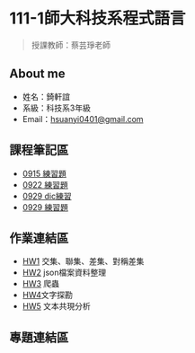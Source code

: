 # 111-1師大科技系程式語言
>授課教師：蔡芸琤老師

## About me
- 姓名：錡軒誼
- 系級：科技系3年級
- Email：hsuanyi0401@gmail.com

## 課程筆記區

- [0915 練習題](https://github.com/chihsuanyi/Python/blob/main/0915%E7%B7%B4%E7%BF%92.ipynb)
- [0922 練習題](https://github.com/chihsuanyi/Python/blob/main/0922練習.ipynb)
- [0929 dic練習](https://github.com/chihsuanyi/Python/blob/main/0929%20dictionary.ipynb)
- [0929 練習題](https://github.com/chihsuanyi/Python/blob/main/0929%20%E7%B7%B4%E7%BF%92.ipynb)
## 作業連結區
- [HW1](https://github.com/chihsuanyi/Python/tree/main/HW1) 交集、聯集、差集、對稱差集
- [HW2](https://github.com/chihsuanyi/Python/tree/main/HW2) json檔案資料整理
- [HW3](https://github.com/chihsuanyi/Python/blob/main/HW3.ipynb) 爬蟲
- [HW4](https://medium.com/@Hsuanyi_96151/python%E6%96%87%E5%AD%97%E6%8E%A2%E5%8B%98%E9%9B%BB%E5%BD%B1%E8%A9%95%E5%83%B9-fd0ed951dfd2)文字探勘
- [HW5](https://medium.com/@Hsuanyi_96151/python%E6%96%87%E6%9C%AC%E5%85%B1%E7%8F%BE%E7%B6%B2%E8%B7%AF%E5%88%86%E6%9E%90-%E5%8F%B0%E5%8D%97%E6%99%AF%E9%BB%9E%E7%86%B1%E9%BB%9E%E5%9C%96-d531eaab4bc3) 文本共現分析
## 專題連結區
